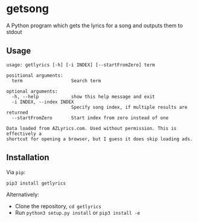 getsong
=======

A Python program which gets the lyrics for a song and outputs them to stdout

Usage
-----

    usage: getlyrics [-h] [-i INDEX] [--startFromZero] term
    
    positional arguments:
      term                  Search term
    
    optional arguments:
      -h, --help            show this help message and exit
      -i INDEX, --index INDEX
                            Specify song index, if multiple results are returned
      --startFromZero       Start index from zero instead of one
    
    Data loaded from AZLyrics.com. Used without permission. This is effectively a
    shortcut for opening a browser, but I guess it does skip loading ads.

Installation
------------

Via `pip`:

    pip3 install getlyrics

Alternatively:

 * Clone the repository, `cd getlyrics`
 * Run `python3 setup.py install` or `pip3 install -e`
